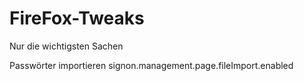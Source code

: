 # FireFox-Tweaks
Nur die wichtigsten Sachen

Passwörter importieren
signon.management.page.fileImport.enabled 

